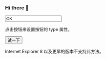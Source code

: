### Hi there 👋
<!DOCTYPE html>
<html>
<body>

<input value="OK">

<p id="demo">点击按钮来设置按钮的 type 属性。</p>

<button onclick="myFunction()">试一下</button>

<script>
function myFunction()
{
document.getElementsByTagName("INPUT")[0].setAttribute("type","button"); 
}
</script>

<p>Internet Explorer 8 以及更早的版本不支持此方法。</p>

</body>
</html>

<!--
**pengyubin1205/pengyubin1205** is a ✨ _special_ ✨ repository because its `README.md` (this file) appears on your GitHub profile.

Here are some ideas to get you started:

- 🔭 I’m currently working on ...
- 🌱 I’m currently learning ...
- 👯 I’m looking to collaborate on ...
- 🤔 I’m looking for help with ...
- 💬 Ask me about ...
- 📫 How to reach me: ...
- 😄 Pronouns: ...
- ⚡ Fun fact: ...
-->
